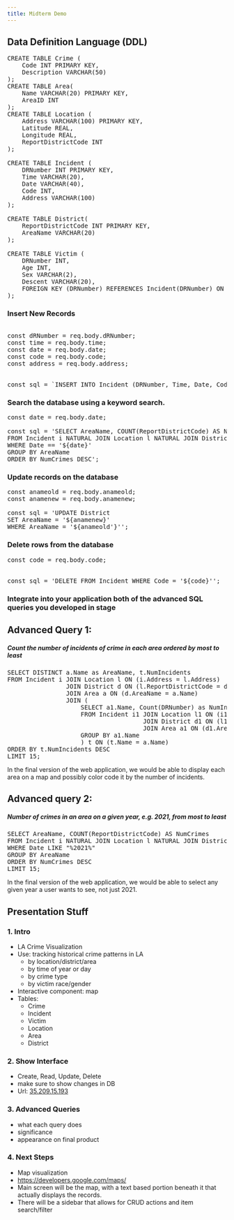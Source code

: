 ```yaml
---
title: Midterm Demo
---
```

## Data Definition Language (DDL)
<pre>
CREATE TABLE Crime (
    Code INT PRIMARY KEY, 
    Description VARCHAR(50)
);
CREATE TABLE Area(
    Name VARCHAR(20) PRIMARY KEY,
    AreaID INT
);
CREATE TABLE Location (
    Address VARCHAR(100) PRIMARY KEY, 
    Latitude REAL,
    Longitude REAL,
    ReportDistrictCode INT
);

CREATE TABLE Incident (
    DRNumber INT PRIMARY KEY, 
    Time VARCHAR(20), 
    Date VARCHAR(40),
    Code INT,
    Address VARCHAR(100)
);

CREATE TABLE District(
    ReportDistrictCode INT PRIMARY KEY,
    AreaName VARCHAR(20)
);

CREATE TABLE Victim (
    DRNumber INT,
    Age INT, 
    Sex VARCHAR(2), 
    Descent VARCHAR(20),
    FOREIGN KEY (DRNumber) REFERENCES Incident(DRNumber) ON DELETE CASCADE
);
</pre>
### Insert New Records
<pre>

const dRNumber = req.body.dRNumber;
const time = req.body.time;
const date = req.body.date;
const code = req.body.code;
const address = req.body.address; 


const sql = `INSERT INTO Incident (DRNumber, Time, Date, Code, Address) VALUES ('${dRNumber}','${time}','${date}','${code}','${address}')`;
</pre>
### Search the database using a keyword search.
<pre>
const date = req.body.date;

const sql = 'SELECT AreaName, COUNT(ReportDistrictCode) AS NumCrimes
FROM Incident i NATURAL JOIN Location l NATURAL JOIN District d
WHERE Date == '${date}'
GROUP BY AreaName
ORDER BY NumCrimes DESC';
</pre>

### Update records on the database 
<pre>
const anameold = req.body.anameold;
const anamenew = req.body.anamenew;

const sql = 'UPDATE District
SET AreaName = '${anamenew}'
WHERE AreaName = '${anameold'}'';
</pre>

### Delete rows from the database

<pre>
const code = req.body.code;


const sql = 'DELETE FROM Incident WHERE Code = '${code}'';
</pre>
### Integrate into your application both of the advanced SQL queries you developed in stage 
## Advanced Query 1:
##### Count the number of incidents of crime in each area ordered by most to least
<pre>
SELECT DISTINCT a.Name as AreaName, t.NumIncidents
FROM Incident i JOIN Location l ON (i.Address = l.Address) 
                JOIN District d ON (l.ReportDistrictCode = d.ReportDistrictCode) 
                JOIN Area a ON (d.AreaName = a.Name)
                JOIN (
                    SELECT a1.Name, Count(DRNumber) as NumIncidents
                    FROM Incident i1 JOIN Location l1 ON (i1.Address = l1.Address)
                                     JOIN District d1 ON (l1.ReportDistrictCode = d1.ReportDistrictCode) 
                                     JOIN Area a1 ON (d1.AreaName = a1.Name) 
                    GROUP BY a1.Name
                    ) t ON (t.Name = a.Name)
ORDER BY t.NumIncidents DESC
LIMIT 15;
</pre>
In the final version of the web application, we would be able to display each area on a map and possibly color code it by the number of incidents. 
## Advanced query 2: 
##### Number of crimes in an area on a given year, e.g. 2021, from most to least
<pre>
SELECT AreaName, COUNT(ReportDistrictCode) AS NumCrimes
FROM Incident i NATURAL JOIN Location l NATURAL JOIN District d
WHERE Date LIKE "%2021%"
GROUP BY AreaName
ORDER BY NumCrimes DESC
LIMIT 15;
</pre>
In the final version of the web application, we would be able to select any given year a user wants to see, not just 2021. 


## Presentation Stuff
### 1. Intro
* LA Crime Visualization 
* Use: tracking historical crime patterns in LA
    * by location/district/area
    * by time of year or day
    * by crime type
    * by victim race/gender
* Interactive component: map
* Tables:
    * Crime
    * Incident
    * Victim
    * Location
    * Area
    * District


### 2. Show Interface
* Create, Read, Update, Delete
* make sure to show changes in DB
* Url: [35.209.15.193](http://35.209.15.193/)

### 3. Advanced Queries
* what each query does
* significance
* appearance on final product

### 4. Next Steps
* Map visualization 
* https://developers.google.com/maps/
* Main screen will be the map, with a text based portion beneath it  that actually displays the records. 
* There will be a sidebar that allows for CRUD actions and item search/filter